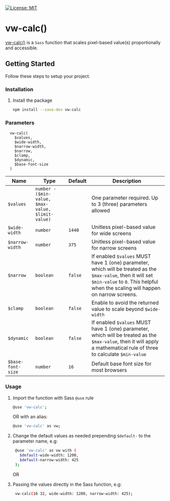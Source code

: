 [![License: MIT](https://img.shields.io/badge/License-MIT-yellow.svg)](https://opensource.org/licenses/MIT)
# vw-calc()

[vw-calc()](https://raymall.github.io/vw-calc/) is a `Sass` function that scales pixel-based value(s) proportionally and accessible.

## Getting Started

Follow these steps to setup your project.

### Installation

1. Install the package
   ```sh
   npm install --save-dev vw-calc
   ```
   
### Parameters
```
  vw-calc(
    $values,
    $wide-width,
    $narrow-width,
    $narrow,
    $clamp,
    $dynamic,
    $base-font-size
  )
```

| Name              | Type                                              | Default | Description                                        |
| ---------------   | ------------------------------------------------- | ------- | -------------------------------------------------- |
| `$values`         | `number - ($min-value, $max-value, $limit-value)` |         | One parameter required. Up to 3 (three) parameters allowed |
| `$wide-width`     | `number`                                          | `1440`  | Unitless pixel-based value for wide screens |
| `$narrow-width`   | `number`                                          | `375`   | Unitless pixel-based value for narrow screens |
| `$narrow`         | `boolean`                                         | `false` | If enabled `$values` MUST have 1 (one) parameter, which will be treated as the `$max-value`, then it will set `$min-value` to `0`. This helpful when the scaling will happen on narrow screens. |
| `$clamp`          | `boolean`                                         | `false` | Enable to avoid the returned value to scale beyond `$wide-width` |
| `$dynamic`        | `boolean`                                         | `false` | If enabled `$values` MUST have 1 (one) parameter, which will be treated as the `$max-value`, then it will apply a mathematical rule of three to calculate `$min-value` |
| `$base-font-size` | `number`                                          | `16`    | Default base font size for most browsers |

### Usage

1. Import the function with Sass `@use` rule
   ```sh 
   @use 'vw-calc';
   ```
   
   OR with an alias:

   ```sh
   @use 'vw-calc' as vw;
   ```

2. Change the default values as needed prepending `$default-` to the parameter name, e.g:
   ```sh
    @use 'vw-calc' as vw with (
      $default-wide-width: 1200,
      $default-narrow-width: 425
    );
   ```

   OR

3. Passing the values directly in the Sass function, e.g:
   ```sh
    vw-calc(16 32, wide-width: 1200, narrow-width: 425);
   ```


